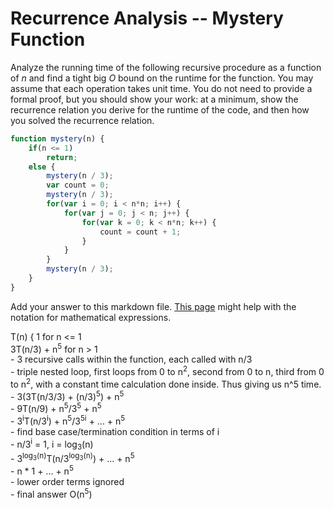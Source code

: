 # Recurrence Analysis -- Mystery Function

Analyze the running time of the following recursive procedure as a function of
$n$ and find a tight big $O$ bound on the runtime for the function. You may
assume that each operation takes unit time. You do not need to provide a formal
proof, but you should show your work: at a minimum, show the recurrence relation
you derive for the runtime of the code, and then how you solved the recurrence
relation.

```javascript
function mystery(n) {
    if(n <= 1)
        return;
    else {
        mystery(n / 3);
        var count = 0;
        mystery(n / 3);
        for(var i = 0; i < n*n; i++) {
            for(var j = 0; j < n; j++) {
                for(var k = 0; k < n*n; k++) {
                    count = count + 1;
                }
            }
        }
        mystery(n / 3);
    }
}
```

Add your answer to this markdown file. [This
page](https://docs.github.com/en/get-started/writing-on-github/working-with-advanced-formatting/writing-mathematical-expressions)
might help with the notation for mathematical expressions.

T(n) { 1 for n <= 1 <br>
       3T(n/3) + n<sup>5</sup> for n > 1 <br>
       - 3 recursive calls within the function, each called with n/3 <br>
       - triple nested loop, first loops from 0 to n<sup>2</sup>, second from 0 to n, third from 0 to n<sup>2</sup>, with a constant time calculation done inside. Thus giving us n^5 time. <br>
       - 3(3T(n/3/3) + (n/3)<sup>5</sup>) + n<sup>5</sup> <br>
       - 9T(n/9) + n<sup>5</sup>/3<sup>5</sup> + n<sup>5</sup> <br>
       - 3<sup>i</sup>T(n/3<sup>i</sup>) + n<sup>5</sup>/3<sup>5i</sup> + ... + n<sup>5</sup> <br>
       - find base case/termination condition in terms of i <br>
       - n/3<sup>i</sup> = 1, i = log<sub>3</sub>(n) <br>
       - 3<sup>log<sub>3</sub>(n)</sup>T(n/3<sup>log<sub>3</sub>(n)</sup>) + ... + n<sup>5</sup> <br>
       - n * 1 + ... + n<sup>5</sup> <br>
       - lower order terms ignored <br>
       - final answer O(n<sup>5</sup>) <br>
       
